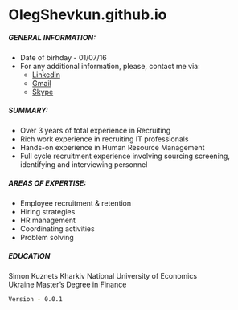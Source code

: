 # OlegShevkun.github.io

##### GENERAL INFORMATION:
* Date of birhday - 01/07/16
* For any additional information, please, contact me via:
    * [Linkedin](www.linkedin.com/in/oleg-shevkun-2ab98480)
    * [Gmail](shevkun.oleg@gmail.com)
    * [Skype](Shevkun.oleg)

##### SUMMARY: 
* Over 3 years of total experience in Recruiting 
* Rich work experience in recruiting IT professionals 
* Hands-on experience in Human Resource Management
* Full cycle recruitment experience involving sourcing screening, identifying and interviewing personnel 

##### AREAS OF EXPERTISE:
* Employee recruitment & retention
* Hiring strategies
* HR management
* Coordinating activities
* Problem solving

##### EDUCATION
Simon Kuznets Kharkiv National University of Economics				
Ukraine Master’s Degree in Finance
 
```bash
Version - 0.0.1
```
  
 
  
 






  


